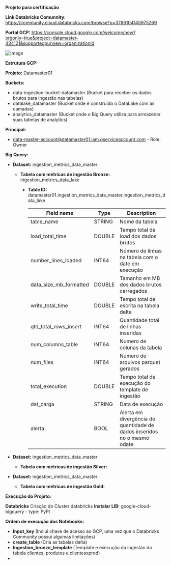 __Projeto para certificação__


**Link Databricks Comunnity:** https://community.cloud.databricks.com/browse?o=3786104145975269

**Portal GCP:** https://console.cloud.google.com/welcome/new?orgonly=true&project=datamaster-434121&supportedpurview=organizationId

![image](https://github.com/user-attachments/assets/358ed006-30ca-4692-94f6-0010db8ea41a)


**Estrutura GCP:**

**Projeto:** Datamaster01

**Buckets:**
  - data-ingestion-bucket-datamaster (Bucket para receber os dados brutos para ingestão nas tabelas)
  - datalake_datamaster (Bucket onde é construido o DataLake com as camadas)
  - analytics_datamaster (Bucket onde o Big Query utiliza para armazenar suas tabelas de analytics)

**Principal:**
  - data-master-account@datamaster01.iam.gserviceaccount.com - Role: Owner

**Big Query:**
  - **Dataset:** ingestion_metrics_data_master
    - **Tabela com métricas de ingestão __Bronze__:** ingestion_metrics_data_lake
      - **Table ID:** datamaster01.ingestion_metrics_data_master.ingestion_metrics_data_lake

        |      **Field name**       |**Type**|                           **Description**                               |
        |---------------------------|--------|-------------------------------------------------------------------------|
        | table_name                | STRING | Nome da tabela                                                          |
        | load_total_time           | DOUBLE | Tempo total de load dos dados brutos                                    |
        | number_lines_loaded       | INT64  | Número de linhas na tabela com o date em execução                       |
        | data_size_mb_formatted    | DOUBLE | Tamanho em MB dos dados brutos carregados                               |
        | write_total_time          | DOUBLE | Tempo total de escrita na tabela delta                                  |
        | qtd_total_rows_insert     | INT64  | Quantidade total de linhas inseridas                                    |
        | num_columns_table         | INT64  | Numero de colunas da tabela                                             |
        | num_files                 | INT64  | Número de arquivos parquet gerados                                      |
        | total_execution           | DOUBLE | Tempo total de execução do template de ingestão                         | 
        | dat_carga                 | STRING | Data de execução                                                        |
        | alerta                    | BOOL   | Alerta em divergência de quantidade de dados inseridos no o mesmo odate |

  - **Dataset:** ingestion_metrics_data_master
    - **Tabela com métricas de ingestão Silver:**
  - **Dataset:** ingestion_metrics_data_master
    - **Tabela com métricas de ingestão Gold:**
      

**Execução do Projeto:**

**Databricks**
Criação do Cluster databricks
  **Instalar LIB:** google-cloud-bigquery - type: PyPI

**Ordem de execução dos Notebooks:**
  - **Input_key** (Inclui chave de acesso ao GCP, uma vez que o Databricks Community possui algumas limitações)
  - **create_table** (Cria as tabelas delta)
  - **Ingestion_bronze_template** (Template e execução da ingestão da tabela clientes, produtos e clientesxprod)
  - 


